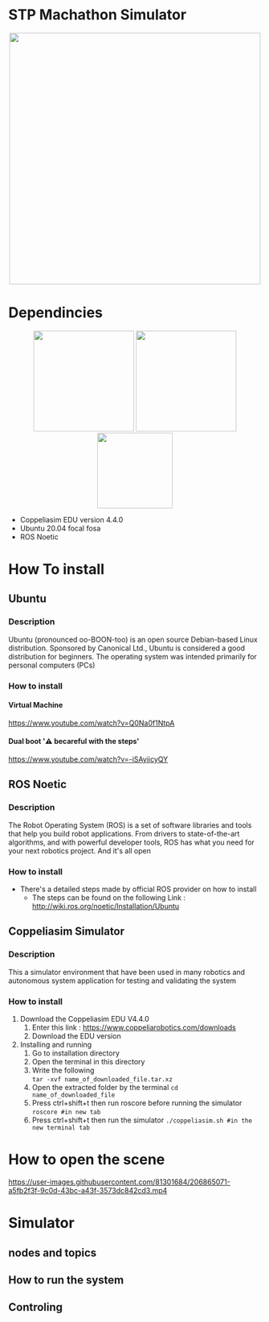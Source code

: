 # STP Machathon Simulator
<p align="center">
<img src="https://user-images.githubusercontent.com/81301684/206862052-38108140-6452-4662-832a-5b83347597c6.png" width="500">
</p>

# Dependincies
<p align="center">
 <img  src="https://user-images.githubusercontent.com/81301684/194425810-b7c92c09-1e9a-4b5c-883e-c3838d898cdb.png" width="200">
 <img width="200"src="https://user-images.githubusercontent.com/81301684/206862532-d7c11c4a-a6ff-4370-87ba-031e167c4afd.png">
 <img src="https://user-images.githubusercontent.com/81301684/194426104-63a72551-cd23-4683-a02b-cdc791823ae4.png" width="150">
</p>

  * Coppeliasim EDU version 4.4.0
  * Ubuntu 20.04 focal fosa
  * ROS Noetic
#

# How To install 
## Ubuntu
### Description
Ubuntu (pronounced oo-BOON-too) is an open source Debian-based Linux distribution. Sponsored by Canonical Ltd., Ubuntu is considered a good distribution for beginners. The operating system was intended primarily for personal computers (PCs)
### How to install 
#### Virtual Machine 
https://www.youtube.com/watch?v=Q0Na0f1NtpA
#### Dual boot '⚠️ becareful with the steps'
https://www.youtube.com/watch?v=-iSAyiicyQY
## ROS Noetic 
### Description
The Robot Operating System (ROS) is a set of software libraries and tools that help you build robot applications. From drivers to state-of-the-art algorithms, and with powerful developer tools, ROS has what you need for your next robotics project. And it's all open
### How to install
* There's a detailed steps made by official ROS provider on how to install 
  * The steps can be found on the following Link : http://wiki.ros.org/noetic/Installation/Ubuntu  
## Coppeliasim Simulator
### Description
This a simulator environment that have been used in many robotics and autonomous system application for testing and validating the system 
### How to install 
1. Download the Coppeliasim EDU V4.4.0 
   1. Enter this link : https://www.coppeliarobotics.com/downloads
   2. Download the EDU version
2. Installing and running 
   1. Go to installation directory
   2. Open the terminal in this directory 
   3. Write the following<br>
   ```tar -xvf name_of_downloaded_file.tar.xz```
   4. Open the extracted folder by the terminal
   ```cd name_of_downloaded_file```
   5. Press ctrl+shift+t then run roscore before running the simulator 
   ```roscore #in new tab ```
   6. Press ctrl+shift+t then run the simulator 
   ```./coppeliasim.sh #in the new terminal tab```
# How to open the scene


https://user-images.githubusercontent.com/81301684/206865071-a5fb2f3f-9c0d-43bc-a43f-3573dc842cd3.mp4

# Simulator 
## nodes and topics 

## How to run the system 

## Controling

